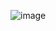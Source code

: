 ![image](https://user-images.githubusercontent.com/16262291/200195733-ca1b9b23-bd57-4588-aaec-754a15d9ffcb.png)
